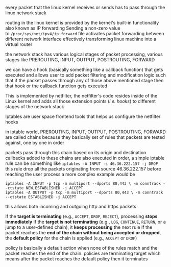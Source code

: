 every packet that the linux kernel receives or sends has to pass through the linux network stack

routing in the linux kernel is provided by the kernel's built-in functionality also known as IP forwarding 
Sending a non-zero value to `/proc/sys/net/ipv4/ip_forward` file activates packet forwarding between different network interface effectively transforming linux machine into a virtual router

the network stack has various logical stages of packet processing, various stages like PREROUTING, INPUT, OUTPUT, POSTROUTING, FORWARD

we can have a hook (basically something like a callback function) that gets executed and allows user to add packet filtering and modification logic such that if the packet passes through any of those above mentioned stage then that hook or the callback function gets executed

This is implemented by netfilter, the netfilter's code resides inside of the Linux kernel and adds all those extension points (_i.e. hooks_) to different stages of the network stack

Iptables are user space frontend tools that helps us configure the netfilter hooks

in iptable world, PREROUTING, INPUT, OUTPUT, POSTROUTING, FORWARD are called chains because they basically set of rules that packets are tested against, one by one in order 

packets pass through this chain based on its origin and destination
callbacks added to these chains are also executed in order, a simple iptable rule can be something like 
`iptables -A INPUT -s 46.36.222.157 -j DROP`
this rule drop all the packets originating from source 46.36.222.157 before reaching the user process
a more complex example would be
```
iptables -A INPUT -p tcp -m multiport --dports 80,443 \ -m conntrack --ctstate NEW,ESTABLISHED -j ACCEPT 
iptables -A OUTPUT -p tcp -m multiport --dports 80,443 \ -m conntrack --ctstate ESTABLISHED -j ACCEPT
```

this allows both incoming and outgoing http and https packets

If the **target is terminating** (e.g., `ACCEPT`, `DROP`, `REJECT`), processing **stops immediately**
If the **target is not terminating** (e.g., `LOG`, `CONTINUE`, `RETURN`, or a jump to a user-defined chain), it **keeps processing** the next rule
If the packet reaches the **end of the chain without being accepted or dropped**, the **default policy** for the chain is applied (e.g., `ACCEPT` or `DROP`)

policy is basically a default action when none of the rules match and the packet reaches the end of the chain. policies are terminating target which means after the packet reaches the default policy then it terminates

